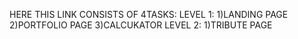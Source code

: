 HERE THIS LINK CONSISTS OF 4TASKS:
 LEVEL 1:
   1)LANDING PAGE
   2)PORTFOLIO PAGE
   3)CALCUKATOR
LEVEL 2:
   1)TRIBUTE PAGE
